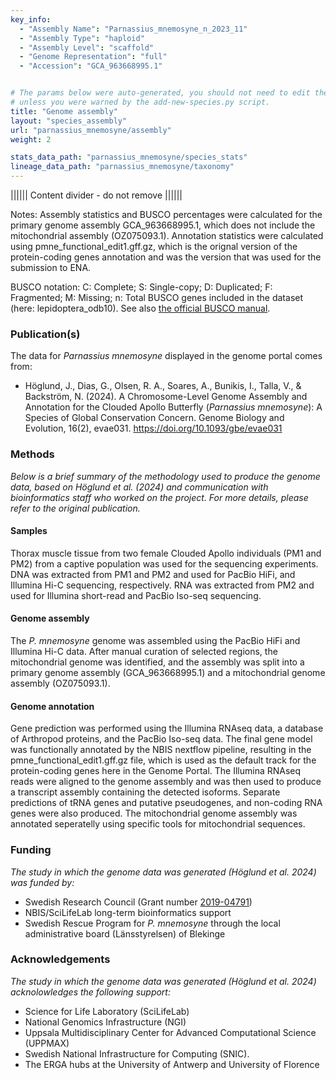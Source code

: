 ```yaml
---
key_info:
  - "Assembly Name": "Parnassius_mnemosyne_n_2023_11"
  - "Assembly Type": "haploid"
  - "Assembly Level": "scaffold"
  - "Genome Representation": "full"
  - "Accession": "GCA_963668995.1"


# The params below were auto-generated, you should not need to edit them...
# unless you were warned by the add-new-species.py script.
title: "Genome assembly"
layout: "species_assembly"
url: "parnassius_mnemosyne/assembly"
weight: 2

stats_data_path: "parnassius_mnemosyne/species_stats"
lineage_data_path: "parnassius_mnemosyne/taxonomy"
---
```


|||||| Content divider - do not remove ||||||

Notes: Assembly statistics and BUSCO percentages were calculated for the primary genome assembly GCA_963668995.1, which does not include the mitochondrial assembly (OZ075093.1). Annotation statistics were calculated using pmne_functional_edit1.gff.gz, which is the orignal version of the protein-coding genes annotation and was the version that was used for the submission to ENA.

BUSCO notation: C: Complete; S: Single-copy; D: Duplicated; F: Fragmented; M: Missing; n: Total BUSCO genes included in the dataset (here: lepidoptera_odb10). See also [the official BUSCO manual](https://busco.ezlab.org/busco_userguide.html#interpreting-the-results).

### Publication(s)

The data for *Parnassius mnemosyne* displayed in the genome portal comes from:

- Höglund, J., Dias, G., Olsen, R. A., Soares, A., Bunikis, I., Talla, V., & Backström, N. (2024). A Chromosome-Level Genome Assembly and Annotation for the Clouded Apollo Butterfly (*Parnassius mnemosyne*): A Species of Global Conservation Concern. Genome Biology and Evolution, 16(2), evae031. <https://doi.org/10.1093/gbe/evae031>

### Methods

*Below is a brief summary of the methodology used to produce the genome data, based on Höglund et al. (2024) and communication with bioinformatics staff who worked on the project. For more details, please refer to the original publication.*

#### Samples

Thorax muscle tissue from two female Clouded Apollo individuals (PM1 and PM2) from a captive population was used for the sequencing experiments. DNA was extracted from PM1 and PM2 and used for PacBio HiFi, and Illumina Hi-C sequencing, respectively. RNA was extracted from PM2 and used for Illumina short-read and PacBio Iso-seq sequencing.

#### Genome assembly

The *P. mnemosyne* genome was assembled using the PacBio HiFi and Illumina Hi-C data. After manual curation of selected regions, the mitochondrial genome was identified, and the assembly was split into a primary genome assembly (GCA_963668995.1) and a mitochondrial genome assembly (OZ075093.1).

#### Genome annotation

Gene prediction was performed using the Illumina RNAseq data, a database of Arthropod proteins, and the PacBio Iso-seq data. The final gene model was functionally annotated by the NBIS nextflow pipeline, resulting in the pmne_functional_edit1.gff.gz file, which is used as the default track for the protein-coding genes here in the Genome Portal. The Illumina RNAseq reads were aligned to the genome assembly and was then used to produce a transcript assembly containing the detected isoforms. Separate predictions of tRNA genes and putative pseudogenes, and non-coding RNA genes were also produced. The mitochondrial genome assembly was annotated seperatelly using specific tools for mitochondrial sequences.

### Funding

*The study in which the genome data was generated (Höglund et al. 2024) was funded by:*

- Swedish Research Council (Grant number [2019-04791](https://www.vr.se/english/swecris.html#/project/2019-04791_VR))
- NBIS/SciLifeLab long-term bioinformatics support
- Swedish Rescue Program for *P. mnemosyne* through the local administrative board (Länsstyrelsen) of Blekinge

### Acknowledgements

*The study in which the genome data was generated (Höglund et al. 2024) acknolowledges the following support:*

- Science for Life Laboratory (SciLifeLab)
- National Genomics Infrastructure (NGI)
- Uppsala Multidisciplinary Center for Advanced Computational Science (UPPMAX)
- Swedish National Infrastructure for Computing (SNIC).
- The ERGA hubs at the University of Antwerp and University of Florence
